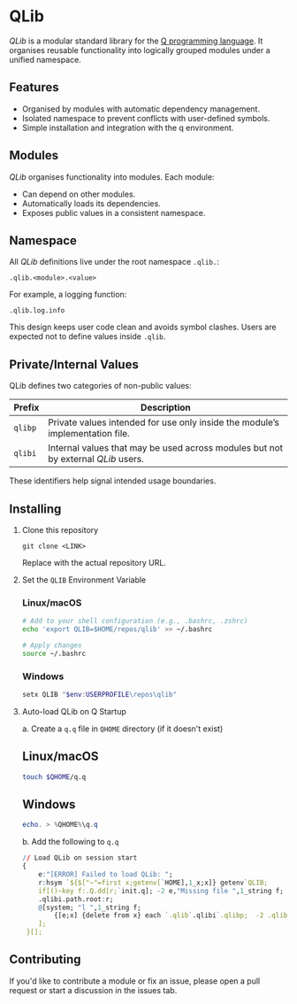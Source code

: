
# QLib

*QLib* is a modular standard library for the [Q programming language](https://code.kx.com/q/). It organises reusable functionality into logically grouped modules under a unified namespace.

## Features

* Organised by modules with automatic dependency management.
* Isolated namespace to prevent conflicts with user-defined symbols.
* Simple installation and integration with the q environment.

## Modules

*QLib* organises functionality into modules. Each module:

* Can depend on other modules.
* Automatically loads its dependencies.
* Exposes public values in a consistent namespace.

## Namespace

All *QLib* definitions live under the root namespace `.qlib.`:

    .qlib.<module>.<value>

For example, a logging function:

    .qlib.log.info

This design keeps user code clean and avoids symbol clashes. Users are expected not to define values inside `.qlib`.

## Private/Internal Values

QLib defines two categories of non-public values:

| Prefix | Description |
| - | - |
| `qlibp` | Private values intended for use only inside the module’s implementation file. |
| `qlibi` | Internal values that may be used across modules but not by external *QLib* users. |

These identifiers help signal intended usage boundaries.

## Installing

1. Clone this repository 

    ```
    git clone <LINK>
    ```

    Replace <LINK> with the actual repository URL.

2. Set the `QLIB` Environment Variable

    ### Linux/macOS

    ```bash
    # Add to your shell configuration (e.g., .bashrc, .zshrc)
    echo 'export QLIB=$HOME/repos/qlib' >> ~/.bashrc

    # Apply changes
    source ~/.bashrc
    ``` 

    ### Windows

    ```powershell
    setx QLIB "$env:USERPROFILE\repos\qlib"
    ```

3. Auto-load QLib on Q Startup

    a. Create a `q.q` file in `QHOME` directory (if it doesn't exist)
        
    ## Linux/macOS

    ```bash
    touch $QHOME/q.q
    ```

    ## Windows

    ```powershell
    echo. > %QHOME%\q.q
    ```

    b. Add the following to `q.q`

    ```q
    // Load QLib on session start
    {
        e:"[ERROR] Failed to load QLib: ";
        r:hsym `${$["~"=first x;getenv[`HOME],1_x;x]} getenv`QLIB;
        if[()~key f:.Q.dd[r;`init.q]; -2 e,"Missing file ",1_string f; :()];
        .qlibi.path.root:r;
        @[system; "l ",1_string f; 
            {[e;x] {delete from x} each `.qlib`.qlibi`.qlibp;  -2 .qlib.error:e,x}[e;]
        ];
     }[];
    ```

## Contributing

If you'd like to contribute a module or fix an issue, please open a pull request or start a discussion in the issues tab.
